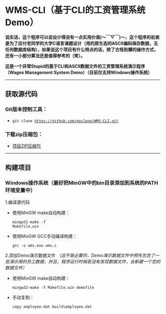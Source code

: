 # WMS-CLI（基于CLI的工资管理系统Demo）

**说实话，这个程序可以说设计得没有一点实用价值(～￣▽￣)～，这个程序的初衷是为了应付老同学的大学C语言课题设计（用的原生态的ASCII编码保存数据，无任何数据库结构），如果说这个项目有什么特点的话，除了古怪到爆的操作方式，还有一小部分算法还是值得参考的（笑）。**

**这是一个非常Stupid的基于CLI和ASCII数据文件的工资管理系统演示程序（Wages Management System Demo）（目前仅支持Windows操作系统）**

---

## 获取源代码
### Git版本控制工具：
* <code>git clone https://github.com/paslone/WMS-CLI.git</code>

### 下载zip压缩包：
* <a href="https://github.com/paslone/WMS-CLI/archive/master.zip">项目ZIP压缩包</a>

---

## 构建项目
### Windows操作系统（最好把MinGW中的bin目录添加到系统的PATH环境变量中）
1.编译源代码
* 使用MinGW make自动构建：
  <p><code>mingw32-make -f Makefile.win</code></p>
* 使用MinGW GCC手动编译构建：
  <p><code>gcc -o wms.exe wms.c</code></p>

2.添加Demo演示数据文件
*（这不是必要的，Demo演示数据文件中预先包含了一些演示用的员工数据，并且，程序运行时候若没有发现数据文件，会新建一个空的数据文件）*

* 使用MinGW make自动构建：
  <p><code>mingw32-make -f Makefile.win demofile</code></p>
* 手动复制：
  <p><code>copy employee.dat build\employee.dat</code></p>
